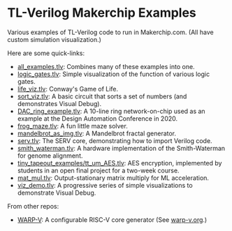 # TL-Verilog Makerchip Examples

Various examples of TL-Verilog code to run in Makerchip.com. (All have custom simulation visualization.)

<!--- To open one of these in makerchip, copy the following into your browser, and append the corresponding file name.
`http://www.makerchip.com/sandbox?code_url=https:%2F%2Fraw.githubusercontent.com%2Fstevehoover%2Fwarp-v%2Fmaster%2F` --->

Here are some quick-links:
  - <a href="http://www.makerchip.com/sandbox?code_url=https:%2F%2Fraw.githubusercontent.com%2Fstevehoover%2Fmakerchip_examples%2Fmaster%2Fall_examples.tlv" target="_blank" atom_fix="_">all_examples.tlv</a>: Combines many of these examples into one.
  - <a href="http://www.makerchip.com/sandbox?code_url=https:%2F%2Fraw.githubusercontent.com%2Fstevehoover%2Fmakerchip_examples%2Fmaster%2Flogic_gates.tlv" target="_blank" atom_fix="_">logic_gates.tlv</a>: Simple visualization of the function of various logic gates.
  - <a href="http://www.makerchip.com/sandbox?code_url=https:%2F%2Fraw.githubusercontent.com%2Fstevehoover%2Fmakerchip_examples%2Fmaster%2Flife_viz.tlv" target="_blank" atom_fix="_">life_viz.tlv</a>: Conway's Game of Life.
  - <a href="http://www.makerchip.com/sandbox?code_url=https:%2F%2Fraw.githubusercontent.com%2Fstevehoover%2Fmakerchip_examples%2Fmaster%2Fsort_viz.tlv" target="_blank" atom_fix="_">sort_viz.tlv</a>: A basic circuit that sorts a set of numbers (and demonstrates Visual Debug).
  - <a href="http://www.makerchip.com/sandbox?code_url=https:%2F%2Fraw.githubusercontent.com%2Fstevehoover%2Fmakerchip_examples%2Fmaster%2FDAC_ring_example.tlv" target="_blank" atom_fix="_">DAC_ring_example.tlv</a>: A 10-line ring network-on-chip used as an example at the Design Automation Conference in 2020.
  - <a href="http://www.makerchip.com/sandbox?code_url=https:%2F%2Fraw.githubusercontent.com%2Fstevehoover%2Fmakerchip_examples%2Fmaster%2Ffrog_maze.tlv" target="_blank" atom_fix="_">frog_maze.tlv</a>: A fun little maze solver.
  - <a href="http://www.makerchip.com/sandbox?code_url=https:%2F%2Fraw.githubusercontent.com%2Fstevehoover%2Fmakerchip_examples%2Fmaster%2Fmandelbrot_as_img.tlv" target="_blank" atom_fix="_">mandelbrot_as_img.tlv</a>: A Mandelbrot fractal generator.
  - <a href="http://www.makerchip.com/sandbox?code_url=https:%2F%2Fraw.githubusercontent.com%2Fstevehoover%2Fmakerchip_examples%2Fmaster%2Fserv.tlv" target="_blank" atom_fix="_">serv.tlv</a>: The SERV core, demonstrating how to import Verilog code.
  - <a href="http://www.makerchip.com/sandbox?code_url=https:%2F%2Fraw.githubusercontent.com%2Fstevehoover%2Fmakerchip_examples%2Fmaster%2Fsmith_waterman.tlv" target="_blank" atom_fix="_">smith_waterman.tlv</a>: A hardware implementation of the Smith-Waterman for genome alignment.
  - <a href="http://www.makerchip.com/sandbox?code_url=https:%2F%2Fraw.githubusercontent.com%2Fstevehoover%2Fmakerchip_examples%2Fmaster%2Ftiny_tapeout_examples%2Ftt_um_AES.tlv" target="_blank" atom_fix="_">tiny_tapeout_examples/tt_um_AES.tlv</a>: AES encryption, implemented by students in an open final project for a two-week course.
  - <a href="http://www.makerchip.com/sandbox?code_url=https:%2F%2Fraw.githubusercontent.com%2Fstevehoover%2Fmakerchip_examples%2Fmaster%2Fmat_mul.tlv" target="_blank" atom_fix="_">mat_mul.tlv</a>: Output-stationary matrix multiply for ML acceleration.
  - <a href="http://www.makerchip.com/sandbox?code_url=https:%2F%2Fraw.githubusercontent.com%2Fstevehoover%2Fmakerchip_examples%2Fmaster%2Fviz_demo.tlv" target="_blank" atom_fix="_">viz_demo.tlv</a>: A progressive series of simple visualizations to demonstrate Visual Debug.

From other repos:
  - <a href="http://www.makerchip.com/sandbox?code_url=https:%2F%2Fraw.githubusercontent.com%2Fstevehoover%2Fwarp-v%2Fmaster%2Fwarp-v.tlv" target="_blank" atom_fix="_">WARP-V</a>: A configurable RISC-V core generator (See <a href="https://warp-v.org" target="_blank" atom_fix="_">warp-v.org</a>.)
